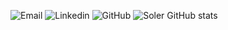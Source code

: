 ![Email](https://img.shields.io/badge/Microsoft_Outlook-0078D4?style=for-the-badge&logo=microsoft-outlook&logoColor=white)
![Linkedin](https://img.shields.io/badge/LinkedIn-0077B5?style=for-the-badge&logo=linkedin&logoColor=white)
![GitHub](https://img.shields.io/badge/LinkedIn-0077B5?style=for-the-badge&logo=linkedin&logoColor=white)
![Soler GitHub stats](https://github-readme-stats.vercel.app/api?username=leonardosoler&theme=dracula)
